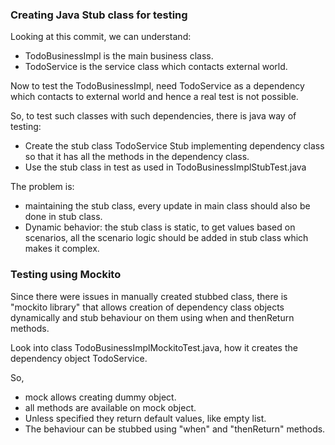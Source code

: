 ### Creating Java Stub class for testing

Looking at this commit, we can understand:

- TodoBusinessImpl is the main business class.
- TodoService is the service class which contacts external world.

Now to test the TodoBusinessImpl, need TodoService as a dependency
which contacts to external world and hence a real test is not possible.

So, to test such classes with such dependencies, there is java way of
testing:

- Create the stub class TodoService Stub implementing dependency class so that it has 
all the methods in the dependency class.
- Use the stub class in test as used in TodoBusinessImplStubTest.java

The problem is:
- maintaining the stub class, every update in main class should also be
 done in stub class.
- Dynamic behavior: the stub class is static, to get values based on
 scenarios, all the scenario logic should be added in stub class which makes 
 it complex.


### Testing using Mockito

Since there were issues in manually created stubbed class, there is 
"mockito library" that allows creation of dependency class objects 
dynamically and stub behaviour on them using when and 
thenReturn methods.

Look into class TodoBusinessImplMockitoTest.java, how it creates the 
dependency object TodoService.

So, 
- mock allows creating dummy object.
- all methods are available on mock object.
- Unless specified they return default values, like empty list.
- The behaviour can be stubbed using "when" and "thenReturn" methods.



